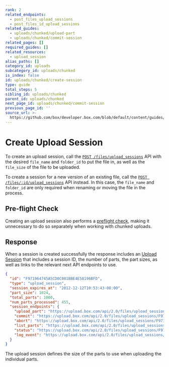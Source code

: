 ```yaml
---
rank: 2
related_endpoints:
  - post_files_upload_sessions
  - post_files_id_upload_sessions
related_guides:
  - uploads/chunked/upload-part
  - uploads/chunked/commit-session
related_pages: []
required_guides: []
related_resources:
  - upload_session
alias_paths: []
category_id: uploads
subcategory_id: uploads/chunked
is_index: false
id: uploads/chunked/create-session
type: guide
total_steps: 5
sibling_id: uploads/chunked
parent_id: uploads/chunked
next_page_id: uploads/chunked/commit-session
previous_page_id: ''
source_url: >-
  https://github.com/box/developer.box.com/blob/default/content/guides/uploads/chunked/create-session.md
---
```

# Create Upload Session

To create an upload session, call the
[`POST /files/upload_sessions`][createsession] API with the desired `file_name`
and `folder_id` to put the file in, as well as the `file_size` of the file to be
uploaded.

<Samples sample='post_files_upload_sessions' >

</Samples>

To create a session for a new version of an existing file, call the
[`POST /files/:id/upload_sessions`][createsessionversion] API instead. In this
case, the `file_name` and `folder_id` are only required when renaming or moving
the file in the process.

<Samples sample='post_files_id_upload_sessions' >

</Samples>

## Pre-flight Check

Creating an upload session also performs a [preflight check][check], making it
unnecessary to do so separately when working with chunked uploads.

## Response

When a session is created successfully the response includes an [Upload
Session][uploadsession] that includes a session ID, the number of parts, the
part sizes, as well as links to the relevant next API endpoints to use.

<!-- markdownlint-disable line-length -->

```json
{
  "id": "F971964745A5CD0C001BBE4E58196BFD",
  "type": "upload_session",
  "session_expires_at": "2012-12-12T10:53:43-08:00",
  "part_size": 1024,
  "total_parts": 1000,
  "num_parts_processed": 455,
  "session_endpoints": {
    "upload_part": "https://upload.box.com/api/2.0/files/upload_sessions/F971964745A5CD0C001BBE4E58196BFD",
    "commit": "https://upload.box.com/api/2.0/files/upload_sessions/F971964745A5CD0C001BBE4E58196BFD/commit",
    "abort": "https://upload.box.com/api/2.0/files/upload_sessions/F971964745A5CD0C001BBE4E58196BFD",
    "list_parts": "https://upload.box.com/api/2.0/files/upload_sessions/F971964745A5CD0C001BBE4E58196BFD/parts",
    "status": "https://upload.box.com/api/2.0/files/upload_sessions/F971964745A5CD0C001BBE4E58196BFD",
    "log_event": "https://upload.box.com/api/2.0/files/upload_sessions/F971964745A5CD0C001BBE4E58196BFD/log"
  }
}
```

<!-- markdownlint-enable line-length -->

The upload session defines the size of the parts to use when uploading the
individual parts.

[createsession]: e://post_files_upload_sessions
[createsessionversion]: e://post_files_id_upload_sessions
[check]: g://uploads/check
[uploadsession]: r://upload_session